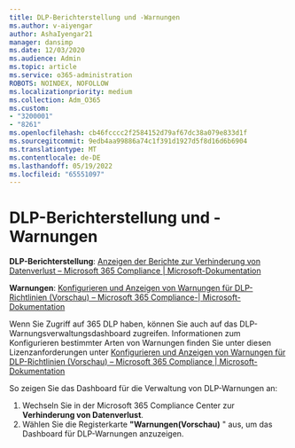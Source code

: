 ```yaml
---
title: DLP-Berichterstellung und -Warnungen
ms.author: v-aiyengar
author: AshaIyengar21
manager: dansimp
ms.date: 12/03/2020
ms.audience: Admin
ms.topic: article
ms.service: o365-administration
ROBOTS: NOINDEX, NOFOLLOW
ms.localizationpriority: medium
ms.collection: Adm_O365
ms.custom:
- "3200001"
- "8261"
ms.openlocfilehash: cb46fcccc2f2584152d79af67dc38a079e833d1f
ms.sourcegitcommit: 9edb4aa99886a74c1f391d1927d5f8d16d6b6904
ms.translationtype: MT
ms.contentlocale: de-DE
ms.lasthandoff: 05/19/2022
ms.locfileid: "65551097"
---
```

# <a name="dlp-reporting-and-alerts"></a>DLP-Berichterstellung und -Warnungen

**DLP-Berichterstellung**: [Anzeigen der Berichte zur Verhinderung von Datenverlust – Microsoft 365 Compliance | Microsoft-Dokumentation](https://docs.microsoft.com/microsoft-365/compliance/view-the-dlp-reports)

**Warnungen**: [Konfigurieren und Anzeigen von Warnungen für DLP-Richtlinien (Vorschau) – Microsoft 365 Compliance-| Microsoft-Dokumentation](https://docs.microsoft.com/microsoft-365/compliance/dlp-configure-view-alerts-policies)

 Wenn Sie Zugriff auf 365 DLP haben, können Sie auch auf das DLP-Warnungsverwaltungsdashboard zugreifen.  Informationen zum Konfigurieren bestimmter Arten von Warnungen finden Sie unter diesen Lizenzanforderungen unter [Konfigurieren und Anzeigen von Warnungen für DLP-Richtlinien (Vorschau) – Microsoft 365 Compliance | Microsoft-Dokumentation](https://docs.microsoft.com/microsoft-365/compliance/dlp-configure-view-alerts-policies#licensing-for-alert-configuration-options&preserve-view=true)

So zeigen Sie das Dashboard für die Verwaltung von DLP-Warnungen an:

1. Wechseln Sie in der Microsoft 365 Compliance Center zur **Verhinderung von Datenverlust**.
1. Wählen Sie die Registerkarte **"Warnungen(Vorschau)** " aus, um das Dashboard für DLP-Warnungen anzuzeigen.